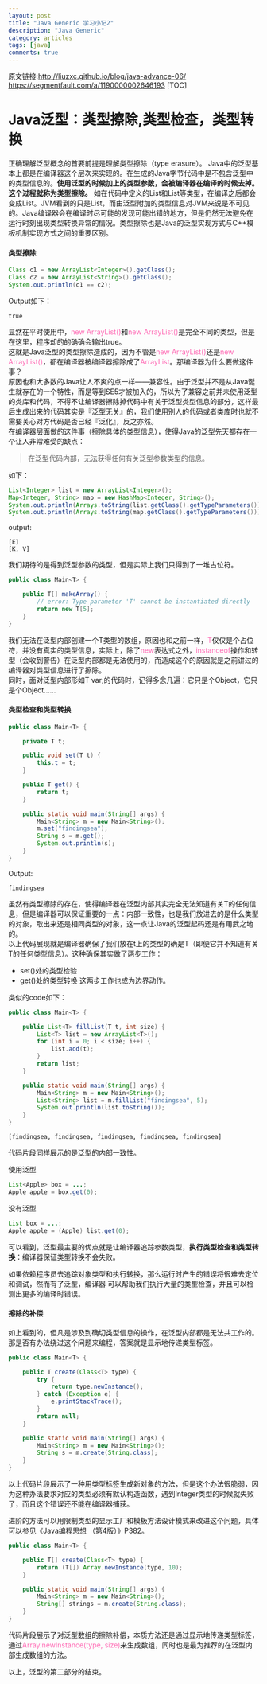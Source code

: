 ```yaml
---
layout: post
title: "Java Generic 学习小记2"
description: "Java Generic"
category: articles
tags: [java]
comments: true
---
```

原文链接:<http://liuzxc.github.io/blog/java-advance-06/> <https://segmentfault.com/a/1190000002646193>
[TOC]

Java泛型：类型擦除,类型检查，类型转换
================

正确理解泛型概念的首要前提是理解类型擦除（type erasure）。 Java中的泛型基本上都是在编译器这个层次来实现的。在生成的Java字节代码中是不包含泛型中的类型信息的。**使用泛型的时候加上的类型参数，会被编译器在编译的时候去掉。这个过程就称为类型擦除。** 如在代码中定义的List<Object>和List<String>等类型，在编译之后都会变成List。JVM看到的只是List，而由泛型附加的类型信息对JVM来说是不可见的。Java编译器会在编译时尽可能的发现可能出错的地方，但是仍然无法避免在运行时刻出现类型转换异常的情况。类型擦除也是Java的泛型实现方式与C++模板机制实现方式之间的重要区别。
#### 类型擦除

```java
Class c1 = new ArrayList<Integer>().getClass();
Class c2 = new ArrayList<String>().getClass();
System.out.println(c1 == c2);
```
Output如下：
```
true
```
显然在平时使用中，<font color="HotPink">new ArrayList<Integer>()</font>和<font color="HotPink">new ArrayList<String>()</font>是完全不同的类型，但是在这里，程序却的的确确会输出true。</br>
这就是Java泛型的类型擦除造成的，因为不管是<font color="HotPink">new ArrayList<Integer>()</font>还是<font color="HotPink">new ArrayList<String>()</font>，都在编译器被编译器擦除成了<font color="HotPink">ArrayList</font>。那编译器为什么要做这件事？</br>
原因也和大多数的Java让人不爽的点一样——兼容性。由于泛型并不是从Java诞生就存在的一个特性，而是等到SE5才被加入的，所以为了兼容之前并未使用泛型的类库和代码，不得不让编译器擦除掉代码中有关于泛型类型信息的部分，这样最后生成出来的代码其实是『泛型无关』的，我们使用别人的代码或者类库时也就不需要关心对方代码是否已经『泛化』，反之亦然。</br>
在编译器层面做的这件事（擦除具体的类型信息），使得Java的泛型先天都存在一个让人非常难受的缺点：
>在泛型代码内部，无法获得任何有关泛型参数类型的信息。

如下：
```java
List<Integer> list = new ArrayList<Integer>();
Map<Integer, String> map = new HashMap<Integer, String>();
System.out.println(Arrays.toString(list.getClass().getTypeParameters()));
System.out.println(Arrays.toString(map.getClass().getTypeParameters()));
```
output:
```
[E]
[K, V]
```
我们期待的是得到泛型参数的类型，但是实际上我们只得到了一堆占位符。
```java
public class Main<T> {

    public T[] makeArray() {
        // error: Type parameter 'T' cannot be instantiated directly
        return new T[5];
    }
}
```
我们无法在泛型内部创建一个T类型的数组，原因也和之前一样，<font color="HotPink">T</font>仅仅是个占位符，并没有真实的类型信息，实际上，除了<font color="HotPink">new</font>表达式之外，<font color="HotPink">instanceof</font>操作和转型（会收到警告）在泛型内部都是无法使用的，而造成这个的原因就是之前讲过的编译器对类型信息进行了擦除。</br>
同时，面对泛型内部形如T var;的代码时，记得多念几遍：它只是个Object，它只是个Object……
#### 类型检查和类型转换
```java
public class Main<T> {

    private T t;

    public void set(T t) {
        this.t = t;
    }

    public T get() {
        return t;
    }

    public static void main(String[] args) {
        Main<String> m = new Main<String>();
        m.set("findingsea");
        String s = m.get();
        System.out.println(s);
    }
}
```
Output:
```Output
findingsea
```
虽然有类型擦除的存在，使得编译器在泛型内部其实完全无法知道有关T的任何信息，但是编译器可以保证重要的一点：内部一致性，也是我们放进去的是什么类型的对象，取出来还是相同类型的对象，这一点让Java的泛型起码还是有用武之地的。</br>
以上代码展现就是编译器确保了我们放在t上的类型的确是T（即便它并不知道有关T的任何类型信息）。这种确保其实做了两步工作：
* set()处的类型检验
* get()处的类型转换
这两步工作也成为边界动作。

类似的code如下：
```java
public class Main<T> {

    public List<T> fillList(T t, int size) {
        List<T> list = new ArrayList<T>();
        for (int i = 0; i < size; i++) {
            list.add(t);
        }
        return list;
    }

    public static void main(String[] args) {
        Main<String> m = new Main<String>();
        List<String> list = m.fillList("findingsea", 5);
        System.out.println(list.toString());
    }
}
```
```output
[findingsea, findingsea, findingsea, findingsea, findingsea]
```
代码片段同样展示的是泛型的内部一致性。

使用泛型
```java
List<Apple> box = ...;
Apple apple = box.get(0);
```
没有泛型
```java
List box = ...;
Apple apple = (Apple) list.get(0);
```
可以看到，泛型最主要的优点就是让编译器追踪参数类型，**执行类型检查和类型转换**：编译器保证类型转换不会失败。

如果依赖程序员去追踪对象类型和执行转换，那么运行时产生的错误将很难去定位和调试，然而有了泛型，编译器 可以帮助我们执行大量的类型检查，并且可以检测出更多的编译时错误。
#### 擦除的补偿
如上看到的，但凡是涉及到确切类型信息的操作，在泛型内部都是无法共工作的。那是否有办法绕过这个问题来编程，答案就是显示地传递类型标签。
```java
public class Main<T> {

    public T create(Class<T> type) {
        try {
            return type.newInstance();
        } catch (Exception e) {
            e.printStackTrace();
        }
        return null;
    }

    public static void main(String[] args) {
        Main<String> m = new Main<String>();
        String s = m.create(String.class);
    }
}
```
以上代码片段展示了一种用类型标签生成新对象的方法，但是这个办法很脆弱，因为这种办法要求对应的类型必须有默认构造函数，遇到Integer类型的时候就失败了，而且这个错误还不能在编译器捕获。

进阶的方法可以用限制类型的显示工厂和模板方法设计模式来改进这个问题，具体可以参见《Java编程思想 （第4版）》P382。
```java
public class Main<T> {

    public T[] create(Class<T> type) {
        return (T[]) Array.newInstance(type, 10);
    }

    public static void main(String[] args) {
        Main<String> m = new Main<String>();
        String[] strings = m.create(String.class);
    }
}
```
代码片段展示了对泛型数组的擦除补偿，本质方法还是通过显示地传递类型标签，通过<font color="HotPink">Array.newInstance(type, size)</font>来生成数组，同时也是最为推荐的在泛型内部生成数组的方法。

以上，泛型的第二部分的结束。
